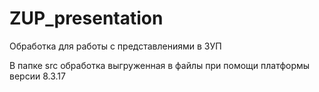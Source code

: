 # ZUP_presentation
Обработка для работы с представлениями в ЗУП

В папке src обработка выгруженная в файлы при помощи платформы версии 8.3.17
